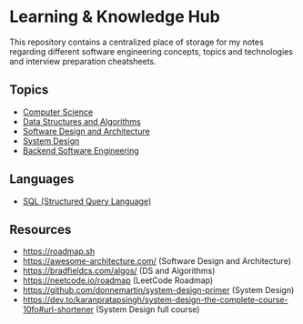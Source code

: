 # Learning & Knowledge Hub

This repository contains a centralized place of storage for my notes regarding different software engineering concepts, topics and technologies and interview preparation cheatsheets.

## Topics

- [Computer Science](computer-science.md)
- [Data Structures and Algorithms](data-structures-and-algorithms.md)
- [Software Design and Architecture](topics/software-design-and-architecture/software-design-and-architecture.md)
- [System Design](system-design.md)
- [Backend Software Engineering](topics/backend-software-engineering/backend-software-engineering.md)

## Languages

- [SQL (Structured Query Language)](structured-query-language.md)


## Resources

- https://roadmap.sh
- https://awesome-architecture.com/ (Software Design and Architecture)
- https://bradfieldcs.com/algos/ (DS and Algorithms)
- https://neetcode.io/roadmap (LeetCode Roadmap)
- https://github.com/donnemartin/system-design-primer (System Design)
- https://dev.to/karanpratapsingh/system-design-the-complete-course-10fo#url-shortener (System Design full course)
